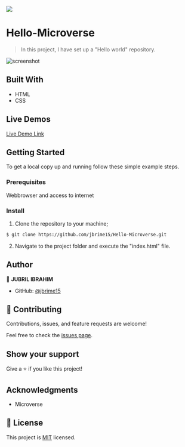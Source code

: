 ![](https://img.shields.io/badge/Microverse-blueviolet)

# Hello-Microverse


> In this project, I have set up a "Hello world" repository.

![screenshot](https://user-images.githubusercontent.com/35833179/148285693-b1043a1d-02ff-4744-816f-4f9412efa726.PNG)

## Built With
- HTML
- CSS

## Live Demos

[Live Demo Link](https://raw.githack.com/jbrime15/Hello-Microverse/add-linters/index.html)


## Getting Started

To get a local copy up and running follow these simple example steps.

### Prerequisites

Webbrowser and access to internet

### Install

1) Clone the repository to your machine;

```sh
$ git clone https://github.com/jbrime15/Hello-Microverse.git
```

2) Navigate to the project folder and execute the "index.html" file.


## Author

👤 **JUBRIL IBRAHIM**

- GitHub: [@jbrime15](https://github.com/jbrime15)

## 🤝 Contributing

Contributions, issues, and feature requests are welcome!

Feel free to check the [issues page](../../issues/).

## Show your support

Give a ⭐️ if you like this project!

## Acknowledgments

- Microverse

## 📝 License

This project is [MIT](./MIT.md) licensed.